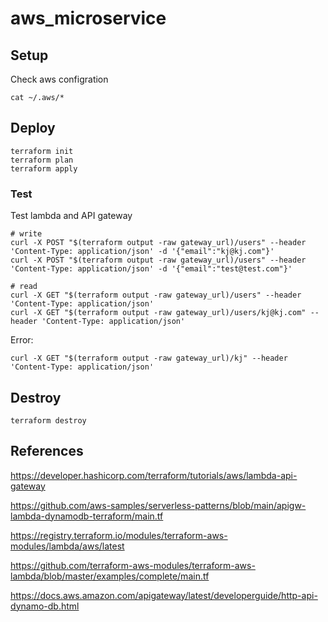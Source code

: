 # aws_microservice

## Setup

Check aws configration

```
cat ~/.aws/*
```

## Deploy

```
terraform init
terraform plan
terraform apply
```

### Test

Test lambda and API gateway
```
# write
curl -X POST "$(terraform output -raw gateway_url)/users" --header 'Content-Type: application/json' -d '{"email":"kj@kj.com"}'
curl -X POST "$(terraform output -raw gateway_url)/users" --header 'Content-Type: application/json' -d '{"email":"test@test.com"}'

# read
curl -X GET "$(terraform output -raw gateway_url)/users" --header 'Content-Type: application/json'
curl -X GET "$(terraform output -raw gateway_url)/users/kj@kj.com" --header 'Content-Type: application/json'
```

Error:
```
curl -X GET "$(terraform output -raw gateway_url)/kj" --header 'Content-Type: application/json'
```

## Destroy

```
terraform destroy
```

## References

https://developer.hashicorp.com/terraform/tutorials/aws/lambda-api-gateway 

https://github.com/aws-samples/serverless-patterns/blob/main/apigw-lambda-dynamodb-terraform/main.tf

https://registry.terraform.io/modules/terraform-aws-modules/lambda/aws/latest

https://github.com/terraform-aws-modules/terraform-aws-lambda/blob/master/examples/complete/main.tf

https://docs.aws.amazon.com/apigateway/latest/developerguide/http-api-dynamo-db.html

